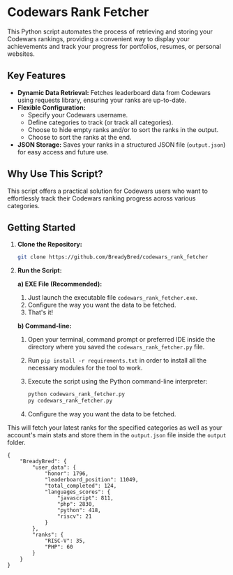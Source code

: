 # Codewars Rank Fetcher

This Python script automates the process of retrieving and storing your Codewars rankings, providing a convenient way to display your achievements and track your progress for portfolios, resumes, or personal websites.

## Key Features

*   **Dynamic Data Retrieval:** Fetches leaderboard data from Codewars using requests library, ensuring your ranks are up-to-date.
*   **Flexible Configuration:**
	*   Specify your Codewars username.
	*   Define categories to track (or track all categories).
	*   Choose to hide empty ranks and/or to sort the ranks in the output.
	*   Choose to sort the ranks at the end.
*   **JSON Storage:** Saves your ranks in a structured JSON file (`output.json`) for easy access and future use.

## Why Use This Script?

This script offers a practical solution for Codewars users who want to effortlessly track their Codewars ranking progress across various categories.

## Getting Started

1.  **Clone the Repository:**

	```bash
	git clone https://github.com/BreadyBred/codewars_rank_fetcher
	```

2.  **Run the Script:**

	**a) EXE File (Recommended):**
	1.  Just launch the executable file `codewars_rank_fetcher.exe`.
	2. Configure the way you want the data to be fetched.
	3. That's it!

	**b) Command-line:**
	1.  Open your terminal, command prompt or preferred IDE inside the directory where you saved the `codewars_rank_fetcher.py` file.
	2.  Run `pip install -r requirements.txt` in order to install all the necessary modules for the tool to work.
	3.  Execute the script using the Python command-line interpreter:

		```bash
		python codewars_rank_fetcher.py
		py codewars_rank_fetcher.py
		```
	4. Configure the way you want the data to be fetched.

This will fetch your latest ranks for the specified categories as well as your account's main stats and store them in the `output.json` file inside the `output` folder.

```
{
	"BreadyBred": {
		"user_data": {
			"honor": 1796,
			"leaderboard_position": 11049,
			"total_completed": 124,
			"languages_scores": {
				"javascript": 811,
				"php": 2830,
				"python": 418,
				"riscv": 21
			}
		},
		"ranks": {
			"RISC-V": 35,
			"PHP": 60
		}
	}
}
```